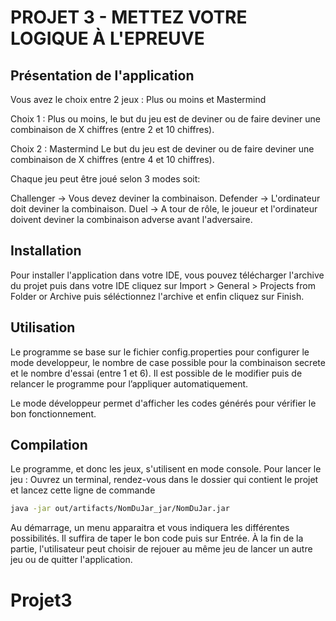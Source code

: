 # PROJET 3 - METTEZ VOTRE LOGIQUE À L'EPREUVE


## Présentation de l'application 

Vous avez le choix entre 2 jeux : Plus ou moins et Mastermind

Choix 1 : Plus ou moins, le but du jeu est de deviner ou de faire deviner une combinaison de X chiffres
(entre 2 et 10 chiffres).

Choix 2 : Mastermind Le but du jeu est de deviner ou de faire deviner une combinaison de X chiffres 
(entre 4 et 10 chiffres).

Chaque jeu peut être joué selon 3 modes soit:

Challenger -> Vous devez deviner la combinaison.
Defender -> L'ordinateur doit deviner la combinaison.
Duel -> A tour de rôle, le joueur et l'ordinateur doivent deviner la combinaison adverse avant l'adversaire.

## Installation

Pour installer l'application dans votre IDE, vous pouvez télécharger l'archive du projet puis dans votre IDE cliquez sur
Import > General > Projects from Folder or Archive puis séléctionnez l'archive et enfin cliquez sur Finish.


## Utilisation

Le programme se base sur le fichier config.properties pour configurer le mode developpeur, le nombre de case possible 
pour la combinaison secrete et le nombre d'essai (entre 1 et 6). Il est possible de le modifier puis de relancer le programme pour
l’appliquer automatiquement.

Le mode développeur permet d'afficher les codes générés pour vérifier le bon fonctionnement.


## Compilation


Le programme, et donc les jeux, s'utilisent en mode console. Pour lancer le jeu :
Ouvrez un terminal, rendez-vous dans le dossier qui contient le projet et lancez cette ligne de commande

```bash
java -jar out/artifacts/NomDuJar_jar/NomDuJar.jar
```

Au démarrage, un menu apparaitra et vous indiquera les différentes possibilités.
Il suffira de taper le bon code puis sur Entrée. À la fin de la partie, l'utilisateur peut choisir de rejouer au même
jeu de lancer un autre jeu ou de quitter l'application.
# Projet3
